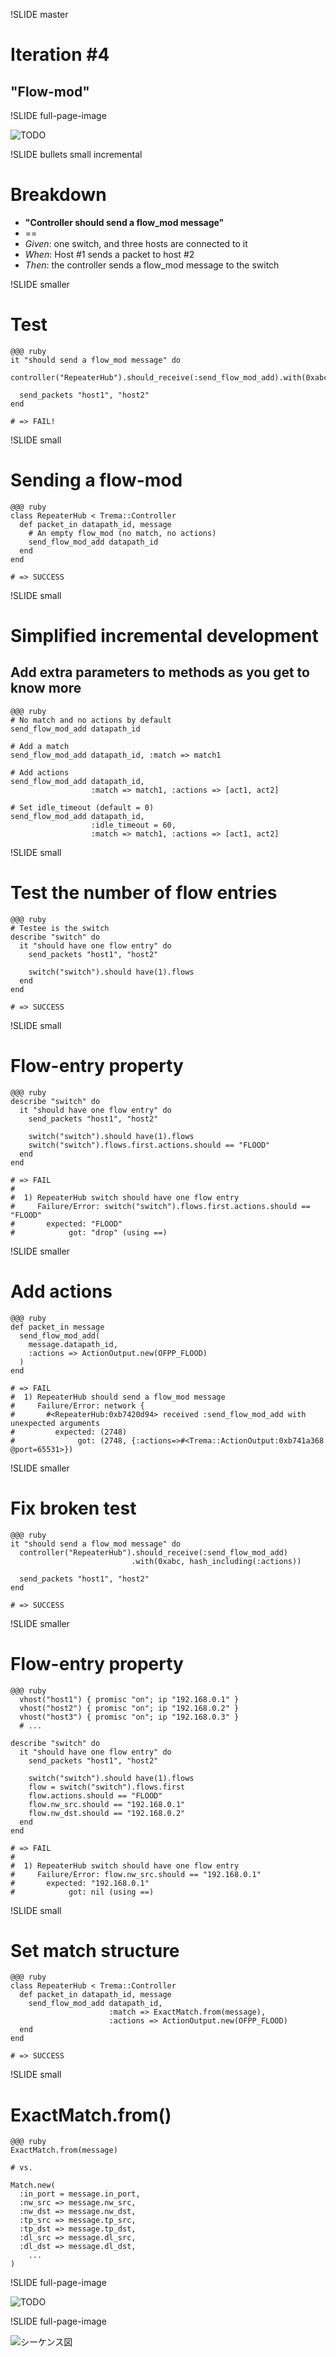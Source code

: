 !SLIDE master
# Iteration #4 #################################################################
## "Flow-mod"


!SLIDE full-page-image

![TODO](todo.jpg "TODO")


!SLIDE bullets small incremental
# Breakdown ####################################################################

* <b>"Controller should send a flow_mod message"</b>
* ==
* <i>Given</i>: one switch, and three hosts are connected to it
* <i>When</i>: Host #1 sends a packet to host #2
* <i>Then</i>: the controller sends a flow_mod message to the switch


!SLIDE smaller
# Test #########################################################################

	@@@ ruby
	it "should send a flow_mod message" do
	  controller("RepeaterHub").should_receive(:send_flow_mod_add).with(0xabc)
		
	  send_packets "host1", "host2"
	end
	
	# => FAIL!


!SLIDE small
# Sending a flow-mod ###########################################################

	@@@ ruby
	class RepeaterHub < Trema::Controller
	  def packet_in datapath_id, message
	    # An empty flow_mod (no match, no actions)
	    send_flow_mod_add datapath_id
	  end
	end
	
	# => SUCCESS


!SLIDE small
# Simplified incremental development ###########################################

## Add extra parameters to methods as you get to know more

	@@@ ruby
	# No match and no actions by default
	send_flow_mod_add datapath_id
	
	# Add a match
	send_flow_mod_add datapath_id, :match => match1
	
	# Add actions
	send_flow_mod_add datapath_id,
	                  :match => match1, :actions => [act1, act2]
	
	# Set idle_timeout (default = 0)
	send_flow_mod_add datapath_id,
	                  :idle_timeout = 60,
	                  :match => match1, :actions => [act1, act2]


!SLIDE small
# Test the number of flow entries ##############################################

	@@@ ruby
	# Testee is the switch
	describe "switch" do
	  it "should have one flow entry" do
	    send_packets "host1", "host2"

	    switch("switch").should have(1).flows
	  end
	end
	
	# => SUCCESS


!SLIDE small
# Flow-entry property ##########################################################

	@@@ ruby
	describe "switch" do
	  it "should have one flow entry" do
	    send_packets "host1", "host2"

	    switch("switch").should have(1).flows
	    switch("switch").flows.first.actions.should == "FLOOD"
	  end
	end
	
	# => FAIL
	#
	#  1) RepeaterHub switch should have one flow entry
	#     Failure/Error: switch("switch").flows.first.actions.should == "FLOOD"
	#       expected: "FLOOD"
	#            got: "drop" (using ==)


!SLIDE smaller
# Add actions ##################################################################

	@@@ ruby
	def packet_in message
	  send_flow_mod_add(
	    message.datapath_id,
	    :actions => ActionOutput.new(OFPP_FLOOD)
	  )
	end
	
	# => FAIL
	#  1) RepeaterHub should send a flow_mod message
	#     Failure/Error: network {
	#       #<RepeaterHub:0xb7420d94> received :send_flow_mod_add with unexpected arguments
	#         expected: (2748)
	#              got: (2748, {:actions=>#<Trema::ActionOutput:0xb741a368 @port=65531>})


!SLIDE smaller
# Fix broken test ##############################################################

	@@@ ruby
	it "should send a flow_mod message" do
	  controller("RepeaterHub").should_receive(:send_flow_mod_add)
	                           .with(0xabc, hash_including(:actions))
		
	  send_packets "host1", "host2"
	end
	
	# => SUCCESS


!SLIDE smaller
# Flow-entry property ##########################################################

	@@@ ruby
	  vhost("host1") { promisc "on"; ip "192.168.0.1" }
	  vhost("host2") { promisc "on"; ip "192.168.0.2" }
	  vhost("host3") { promisc "on"; ip "192.168.0.3" }
	  # ...
	
	describe "switch" do
	  it "should have one flow entry" do
	    send_packets "host1", "host2"

	    switch("switch").should have(1).flows
	    flow = switch("switch").flows.first
	    flow.actions.should == "FLOOD"
	    flow.nw_src.should == "192.168.0.1"
	    flow.nw_dst.should == "192.168.0.2"
	  end
	end
	
	# => FAIL
	#
	#  1) RepeaterHub switch should have one flow entry
	#     Failure/Error: flow.nw_src.should == "192.168.0.1"
	#       expected: "192.168.0.1"
	#            got: nil (using ==)


!SLIDE small
# Set match structure ##########################################################

	@@@ ruby
	class RepeaterHub < Trema::Controller
	  def packet_in datapath_id, message
	    send_flow_mod_add datapath_id,
	                      :match => ExactMatch.from(message),
	                      :actions => ActionOutput.new(OFPP_FLOOD)
	  end
	end
	
	# => SUCCESS


!SLIDE small
# ExactMatch.from() ############################################################

	@@@ ruby
	ExactMatch.from(message)
	
	# vs.
	
	Match.new(
	  :in_port = message.in_port,
	  :nw_src => message.nw_src,
	  :nw_dst => message.nw_dst,
	  :tp_src => message.tp_src,
	  :tp_dst => message.tp_dst,
	  :dl_src => message.dl_src,
	  :dl_dst => message.dl_dst,
	    ...
	)	      	


!SLIDE full-page-image

![TODO](todo1.jpg "TODO")


!SLIDE full-page-image

![シーケンス図](sequence.jpg "シーケンス図")
